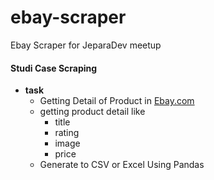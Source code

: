 # ebay-scraper
Ebay Scraper for JeparaDev meetup

#### Studi Case Scraping
* **task**
  * Getting Detail of Product in [Ebay.com](https://ebay.com)
  * getting product detail like 
    * title
    * rating
    * image
    * price
  * Generate to CSV or Excel Using Pandas
